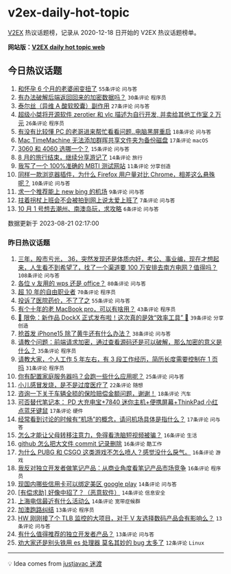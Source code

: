 # v2ex-daily-hot-topic

[V2EX](https://www.v2ex.com/) 热议话题榜，记录从 2020-12-18 日开始的 V2EX 热议话题榜单。

**网站版：[V2EX daily hot topic web](https://boojack.github.io/v2ex-daily-hot-topic-web/)**

## 今日热议话题

<!-- TODAY BEGIN -->

1. [和怀孕 6 个月的老婆闹变扭了](https://www.v2ex.com/t/966960) `55条评论` `问与答`
1. [有办法破解后端返回回来的加密数据吗？](https://www.v2ex.com/t/966943) `30条评论` `程序员`
1. [泰尔丝（异维 A 酸软胶囊）副作用](https://www.v2ex.com/t/966947) `27条评论` `问与答`
1. [超级小桀将开源软件 zerotier 和 vlc 描述为自行开发, 并卖给其他工作室 2 万元](https://www.v2ex.com/t/966958) `26条评论` `程序员`
1. [有没有比较懂 PC 的老哥进来帮忙看看问题..电脑黑屏重启](https://www.v2ex.com/t/966939) `18条评论` `问与答`
1. [Mac TimeMachine 无法添加群晖共享文件夹为备份磁盘](https://www.v2ex.com/t/966934) `17条评论` `macOS`
1. [3060 和 4060 选哪一个？](https://www.v2ex.com/t/966941) `15条评论` `问与答`
1. [8 月的旅行结束，继续分享游记了](https://www.v2ex.com/t/966940) `14条评论` `旅行`
1. [我写了一个 100%准确的 MBTI 测试网站](https://www.v2ex.com/t/966935) `11条评论` `分享创造`
1. [同样一款浏览器插件，为什么 Firefox 用户量对比 Chrome，相差这么悬殊呢？](https://www.v2ex.com/t/966946) `10条评论` `问与答`
1. [求一个推荐能上 new bing 的机场](https://www.v2ex.com/t/966945) `9条评论` `问与答`
1. [拄着拐杖上班会不会被拍到网上说太爱上班了](https://www.v2ex.com/t/966952) `7条评论` `问与答`
1. [10 月 1 号想去潮州、南澳岛玩，求攻略](https://www.v2ex.com/t/966951) `6条评论` `问与答`

数据更新于 2023-08-21 02:17:00

<!-- TODAY END -->

### 昨日热议话题

<!-- YESTERDAY BEGIN -->

1. [三年，股市亏光， 36，突然发现还是体质内好，考公、事业编，现在才想起来，人生看不到希望了，找了一个渠道要 100 万安排去南方电网？值得吗？](https://www.v2ex.com/t/966775) `108条评论` `问与答`
1. [各位 v 友用的 wps 还是 office？](https://www.v2ex.com/t/966780) `80条评论` `问与答`
1. [超 10 年的自由职业者](https://www.v2ex.com/t/966767) `70条评论` `程序员`
1. [投诉了医院药价，不了了之](https://www.v2ex.com/t/966763) `55条评论` `问与答`
1. [有个十年的老 MacBook pro，可以有啥用？](https://www.v2ex.com/t/966773) `43条评论` `程序员`
1. [🎁 限免：新作品 DockX 正式发布啦！这次真的是效“效率工具” 🤡](https://www.v2ex.com/t/966823) `39条评论` `分享创造`
1. [抢首发 iPhone15 除了黄牛还有什么办法？](https://www.v2ex.com/t/966825) `38条评论` `问与答`
1. [请教个问题：前端请求加密，通过查看源码还是可以破解，那么加密的意义是什么？](https://www.v2ex.com/t/966803) `35条评论` `程序员`
1. [请教大家，个人工作 5 年左右，有 3 段工作经历，简历长度需要控制在 1 页吗](https://www.v2ex.com/t/966762) `31条评论` `程序员`
1. [你有配置家庭服务器吗？会跑一些什么应用呢？](https://www.v2ex.com/t/966760) `25条评论` `问与答`
1. [小儿感冒发烧，是不是过度医疗了](https://www.v2ex.com/t/966901) `22条评论` `随想`
1. [咨询一下关于车辆全损的保险赔偿金额问题，谢谢！](https://www.v2ex.com/t/966805) `18条评论` `汽车`
1. [可否替代笔记本： PD 大充电宝+7840 迷你主机+便携屏幕+ThinkPad 小红点蓝牙键鼠](https://www.v2ex.com/t/966894) `17条评论` `硬件`
1. [经常看到讨论的时候有“机场”的概念，请问机场具体是指什么？](https://www.v2ex.com/t/966766) `17条评论` `问与答`
1. [怎么才能让父母转移注意力，免得看洗脑短视频被骗？](https://www.v2ex.com/t/966914) `16条评论` `生活`
1. [github 怎么把大文件 commit 记录删除](https://www.v2ex.com/t/966874) `16条评论` `酷工作`
1. [为什么 PUBG 和 CSGO 这类游戏不怎么喷人？感觉没什么戾气。](https://www.v2ex.com/t/966865) `16条评论` `游戏`
1. [我反对独立开发者做笔记产品：从商业角度看笔记产品市场竞争](https://www.v2ex.com/t/966860) `16条评论` `程序员`
1. [现国内哪些信用卡可以绑定美区 google play](https://www.v2ex.com/t/966871) `14条评论` `问与答`
1. [[有偿求助] 好像中招了？（恶意软件）](https://www.v2ex.com/t/966808) `14条评论` `信息安全`
1. [上海电信最近有什么活动么](https://www.v2ex.com/t/966777) `14条评论` `宽带症候群`
1. [加澳跑路纠结](https://www.v2ex.com/t/966916) `13条评论` `程序员`
1. [HW 刚刚接了个 TLB 监控的大项目，对于 V 友选择数码产品会有影响么？](https://www.v2ex.com/t/966910) `13条评论` `问与答`
1. [有什么值得推荐的独立开发者产品？](https://www.v2ex.com/t/966782) `13条评论` `问与答`
1. [劝大家还是别头铁用 es 处理器 莫名其妙的 bug 太多了](https://www.v2ex.com/t/966912) `12条评论` `Linux`

<!-- YESTERDAY END -->

---

💡 Idea comes from [justjavac 迷渡](https://github.com/justjavac/)
